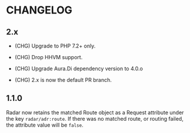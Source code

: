 # CHANGELOG

## 2.x

- (CHG) Upgrade to PHP 7.2+ only.

- (CHG) Drop HHVM support.

- (CHG) Upgrade Aura.Di dependency version to 4.0.o

- (CHG) 2.x is now the default PR branch.


## 1.1.0

Radar now retains the matched Route object as a Request attribute
under the key `radar/adr:route`.  If there was no matched route, or
routing failed, the attribute value will be `false`.
